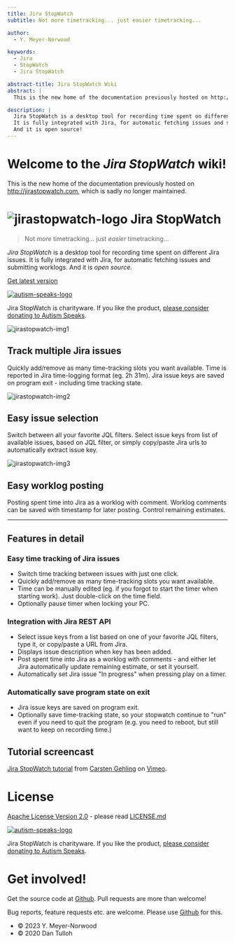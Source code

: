 ```yaml
---
title: Jira StopWatch
subtitle: Not more timetracking... just easier timetracking...

author:
  - Y. Meyer-Norwood

keywords:
  - Jira
  - StopWatch
  - Jira StopWatch

abstract-title: Jira StopWatch Wiki
abstract: |
  This is the new home of the documentation previously hosted on http://jirastopwatch.com, which is sadly no longer maintained.

description: |
  Jira StopWatch is a desktop tool for recording time spent on different Jira issues.
  It is fully integrated with Jira, for automatic fetching issues and submitting worklogs.
  And it is open source!
---
```


# Welcome to the *Jira StopWatch* wiki!

This is the new home of the documentation previously hosted on http://jirastopwatch.com, which is sadly no longer maintained.

# ![jirastopwatch-logo] Jira StopWatch

> Not *more* timetracking... just *easier* timetracking...

*Jira StopWatch* is a desktop tool for recording time spent on different Jira issues.
It is fully integrated with Jira, for automatic fetching issues and submitting worklogs.
And it is *open source*.

[Get latest version][jirastopwatch-news]

[![autism-speaks-logo]][autism-speaks-site]

Jira StopWatch is charityware.
If you like the product, [please consider donating to Autism Speaks][autism-speaks-site].

![jirastopwatch-img1]

## Track multiple Jira issues

Quickly add/remove as many time-tracking slots you want available.
Time is reported in Jira time-logging format (eg. 2h 31m).
Jira issue keys are saved on program exit - including time tracking state.

![jirastopwatch-img2]

## Easy issue selection

Switch between all your favorite JQL filters.
Select issue keys from list of available issues, based on JQL filter, or simply copy/paste Jira urls to automatically extract issue key.

![jirastopwatch-img3]

## Easy worklog posting

Posting spent time into Jira as a worklog with comment.
Worklog comments can be saved with timestamp for later posting.
Control remaining estimates.

***

## Features in detail

### Easy time tracking of Jira issues

* Switch time tracking between issues with just one click.
* Quickly add/remove as many time-tracking slots you want available.
* Time can be manually edited (eg. if you forgot to start the timer when starting work).
  Just double-click on the time field.
* Optionally pause timer when locking your PC.

### Integration with Jira REST API

* Select issue keys from a list based on one of your favorite JQL filters, type it, or copy/paste a URL from Jira.
* Displays issue description when key has been added.
* Post spent time into Jira as a worklog with comments - and either let Jira automatically update remaining estimate, or set it yourself.
* Automatically set Jira issue "In progress" when pressing play on a timer.

### Automatically save program state on exit

* Jira issue keys are saved on program exit.
* Optionally save time-tracking state, so your stopwatch continue to "run" even if you need to quit the program (e.g. you need to reboot, but still want to keep on recording time.)

## Tutorial screencast

[Jira StopWatch tutorial] from [Carsten Gehling] on [Vimeo].

# License

[Apache License Version 2.0] - please read [LICENSE.md]

[![autism-speaks-logo]][autism-speaks-site]

Jira StopWatch is charityware. If you like the product, [please consider donating to Autism Speaks][autism-speaks-site].

# Get involved!

Get the source code at [Github][jirastopwatch-repo].
Pull requests are more than welcome!

Bug reports, feature requests etc. are welcome.
Please use [Github][jirastopwatch-repo] for this.

* © 2023 Y. Meyer-Norwood
* © 2020 Dan Tulloh

<!-- LINKS -->

[jirastopwatch-repo]: https://github.com/jirastopwatch/jirastopwatch
[jirastopwatch-news]: https://github.com/jirastopwatch/jirastopwatch/releases/latest
[jirastopwatch-logo]: https://github.com/jirastopwatch/jirastopwatch/raw/main/docs/img/logo.png
[jirastopwatch-img1]: https://github.com/jirastopwatch/jirastopwatch/raw/main/docs/img/screen1.png
[jirastopwatch-img2]: https://github.com/jirastopwatch/jirastopwatch/raw/main/docs/img/screen2.png
[jirastopwatch-img3]: https://github.com/jirastopwatch/jirastopwatch/raw/main/docs/img/screen3.png

[autism-speaks-logo]: https://act.autismspeaks.org/images/content/pagebuilder/logo-horizontal.png
[autism-speaks-site]: https://act.autismspeaks.org/site/Donation2?df_id=1500&mfc_pref=T&1500.donation=form1&s_src=jirastopwatch

[Jira StopWatch tutorial]: https://vimeo.com/146107370
[Carsten Gehling]: https://vimeo.com/user4096975
[Vimeo]: https://vimeo.com

[LICENSE.md]: https://github.com/norwd/jirastopwatch/blob/main/LICENSE.md
[Apache License Version 2.0]: http://www.apache.org/licenses/LICENSE-2.0
